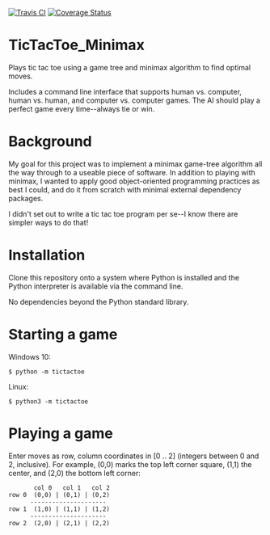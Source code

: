 [![Travis CI](https://travis-ci.com/B-T-D/TicTacToe_AI.svg?branch=master)](https://travis-ci.com/github/B-T-D/https://travis-ci.com/github/B-T-D/TicTacToe_AI)
[![Coverage Status](https://coveralls.io/repos/github/B-T-D/TicTacToe_AI/badge.svg?branch=master)](https://coveralls.io/github/B-T-D/TicTacToe_AI?branch=master)

# TicTacToe_Minimax
Plays tic tac toe using a game tree and minimax algorithm to find optimal moves. 

Includes a command line interface that supports human vs. computer, human vs. human, and computer vs. computer games. The AI should play a perfect game every time--always tie or win.

# Background
My goal for this project was to implement a minimax game-tree algorithm all the way through to a useable piece of software. In addition to playing with minimax, I wanted to apply good object-oriented programming practices as best I could, and do it from scratch with minimal external dependency packages. 

I didn't set out to write a tic tac toe program per se--I know there are simpler ways to do that!

# Installation
Clone this repository onto a system where Python is installed and the Python interpreter is available via the command line.

No dependencies beyond the Python standard library.

# Starting a game
Windows 10:
  
    $ python -m tictactoe
Linux:

    $ python3 -m tictactoe

# Playing a game
Enter moves as row, column coordinates in [0 .. 2] (integers between 0 and 2, inclusive). For example, (0,0) marks the top left corner square, (1,1) the center, and (2,0) the bottom left corner:

           col 0   col 1   col 2
    row 0  (0,0) | (0,1) | (0,2)
          ---------------------
    row 1  (1,0) | (1,1) | (1,2)
          ---------------------
    row 2  (2,0) | (2,1) | (2,2)
